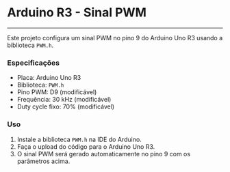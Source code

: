 # Arduino R3 - Sinal PWM
***

Este projeto configura um sinal PWM no pino 9 do Arduino Uno R3 usando a biblioteca `PWM.h`.

### Especificações

- Placa: Arduino Uno R3  
- Biblioteca: `PWM.h`  
- Pino PWM: D9 (modificável)  
- Frequência: 30 kHz (modificável)
- Duty cycle fixo: 70% (modificável)

### Uso

1. Instale a biblioteca `PWM.h` na IDE do Arduino.
2. Faça o upload do código para o Arduino Uno R3.
3. O sinal PWM será gerado automaticamente no pino 9 com os parâmetros acima.
